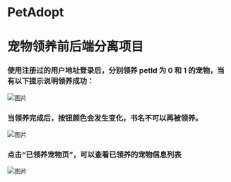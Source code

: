# PetAdopt
# 宠物领养前后端分离项目
### 使用注册过的用户地址登录后，分别领养 petId 为 0 和 1 的宠物，当有以下提示说明领养成功：
![图片](https://user-images.githubusercontent.com/76642188/178211498-e07f2cb6-8614-48e7-898c-daffb714b9a3.png)

### 当领养完成后，按钮颜色会发生变化，书名不可以再被领养。
![图片](https://user-images.githubusercontent.com/76642188/178211644-5a5bc90f-2cd3-4d95-bae4-72faba6520bd.png)

### 点击“已领养宠物页”，可以查看已领养的宠物信息列表
![图片](https://user-images.githubusercontent.com/76642188/178211733-7483dfc4-94c5-49c6-8a13-f60b0271cdd8.png)
